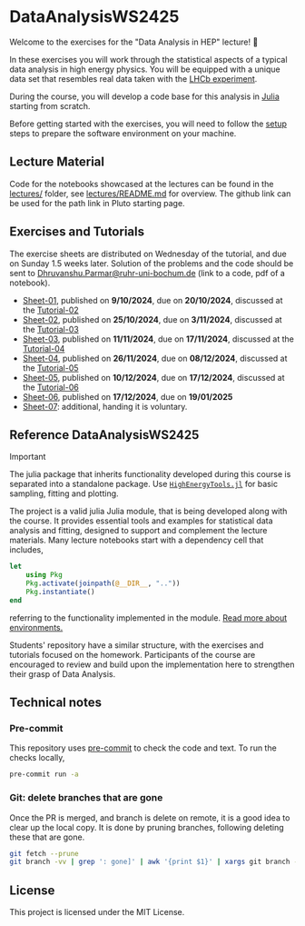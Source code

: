 # DataAnalysisWS2425

Welcome to the exercises for the "Data Analysis in HEP" lecture! :wave:

In these exercises you will work through the statistical aspects of a typical data analysis in high energy physics. You will be equipped with a unique data set that resembles real data taken with the [LHCb experiment](https://lhcb-outreach.web.cern.ch/).

During the course, you will develop a code base for this analysis in [Julia](https://julialang.org/) starting from scratch.

Before getting started with the exercises, you will need to follow the [setup](exercises/setup.md) steps to prepare the software environment on your machine.

## Lecture Material

Code for the notebooks showcased at the lectures can be found in the [lectures/](lectures/) folder, see [lectures/README.md](lectures/README.md) for overview.
The github link can be used for the path link in Pluto starting page.

## Exercises and Tutorials

The exercise sheets are distributed on Wednesday of the tutorial, and due on Sunday 1.5 weeks later.
Solution of the problems and the code should be sent to <Dhruvanshu.Parmar@ruhr-uni-bochum.de> (link to a code, pdf of a notebook).

- [Sheet-01](https://github.com/RUB-EP1/ExercisesDataAnalysisWS2425/blob/main/exercises/sheet-01.md), published on **9/10/2024**, due on **20/10/2024**, discussed at the [Tutorial-02](https://github.com/RUB-EP1/ExercisesDataAnalysisWS2425/blob/main/tutorials/tutorial-02.md)
- [Sheet-02](https://github.com/RUB-EP1/ExercisesDataAnalysisWS2425/blob/main/exercises/sheet-02.md), published on **25/10/2024**, due on **3/11/2024**, discussed at the [Tutorial-03](https://github.com/RUB-EP1/ExercisesDataAnalysisWS2425/blob/main/tutorials/tutorial-03.md)
- [Sheet-03](https://github.com/RUB-EP1/ExercisesDataAnalysisWS2425/blob/main/exercises/sheet-03.md), published on **11/11/2024**, due on **17/11/2024**, discussed at the [Tutorial-04](https://github.com/RUB-EP1/ExercisesDataAnalysisWS2425/blob/main/tutorials/tutorial-04.md)
- [Sheet-04](https://github.com/RUB-EP1/ExercisesDataAnalysisWS2425/blob/main/exercises/sheet-04.md), published on **26/11/2024**, due on **08/12/2024**, discussed at the [Tutorial-05](https://github.com/RUB-EP1/ExercisesDataAnalysisWS2425/blob/main/tutorials/tutorial-05.md)
- [Sheet-05](https://github.com/RUB-EP1/ExercisesDataAnalysisWS2425/blob/main/exercises/sheet-05.md), published on **10/12/2024**, due on **17/12/2024**, discussed at the [Tutorial-06](https://github.com/RUB-EP1/ExercisesDataAnalysisWS2425/blob/main/tutorials/tutorial-06.md)
- [Sheet-06](https://github.com/RUB-EP1/ExercisesDataAnalysisWS2425/blob/main/exercises/sheet-06.md), published on **17/12/2024**, due on **19/01/2025**
- [Sheet-07](https://github.com/RUB-EP1/ExercisesDataAnalysisWS2425/blob/main/exercises/sheet-07.md): additional, handing it is voluntary.

## Reference DataAnalysisWS2425

> [!IMPORTANT]
> The julia package that inherits functionality developed during this course is separated into a standalone package.
> Use [`HighEnergyTools.jl`](https://github.com/RUB-EP1/HighEnergyTools.jl) for basic sampling, fitting and plotting.

The project is a valid julia Julia module, that is being developed along with the course.
It provides essential tools and examples for statistical data analysis and fitting, designed to support and complement the lecture materials.
Many lecture notebooks start with a dependency cell that includes,

```julia
let
    using Pkg
    Pkg.activate(joinpath(@__DIR__, ".."))
    Pkg.instantiate()
end
```

referring to the functionality implemented in the module. [Read more about environments.](https://plutojl.org/en/docs/packages-advanced/)

Students' repository have a similar structure, with the exercises and tutorials focused on the homework.
Participants of the course are encouraged to review and build upon the implementation here to strengthen their grasp of Data Analysis.

## Technical notes

### Pre-commit

This repository uses [pre-commit](https://pre-commit.com/) to check the code and text.
To run the checks locally,

```bash
pre-commit run -a
```

### Git: delete branches that are gone

Once the PR is merged, and branch is delete on remote, it is a good idea to clear up the local copy.
It is done by pruning branches, following deleting these that are gone.

```bash
git fetch --prune
git branch -vv | grep ': gone]' | awk '{print $1}' | xargs git branch -D
```

## License

This project is licensed under the MIT License.
